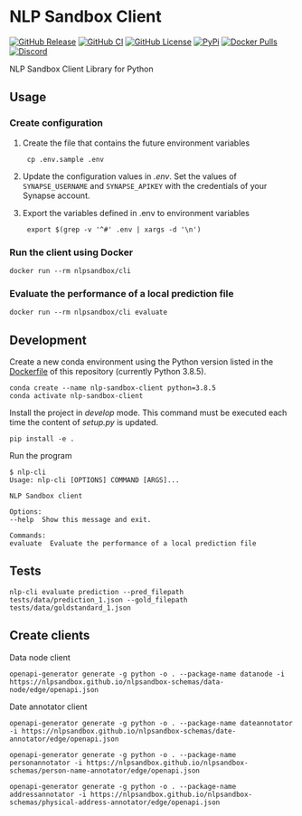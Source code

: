 # NLP Sandbox Client

[![GitHub Release](https://img.shields.io/github/release/nlpsandbox/nlpsandbox-client.svg?include_prereleases&color=94398d&labelColor=555555&logoColor=ffffff&style=for-the-badge&logo=github)](https://github.com/nlpsandbox/nlpsandbox-client/releases)
[![GitHub CI](https://img.shields.io/github/workflow/status/nlpsandbox/nlpsandbox-client/ci.svg?color=94398d&labelColor=555555&logoColor=ffffff&style=for-the-badge&logo=github)](https://github.com/nlpsandbox/nlpsandbox-client)
[![GitHub License](https://img.shields.io/github/license/nlpsandbox/nlpsandbox-client.svg?color=94398d&labelColor=555555&logoColor=ffffff&style=for-the-badge&logo=github)](https://github.com/nlpsandbox/nlpsandbox-client)
[![PyPi](https://img.shields.io/pypi/v/nlpsandbox-client.svg?color=94398d&labelColor=555555&logoColor=ffffff&style=for-the-badge&label=PyPi&logo=PyPi)](https://pypi.org/project/nlpsandbox-client)
[![Docker Pulls](https://img.shields.io/docker/pulls/nlpsandbox/cli.svg?color=94398d&labelColor=555555&logoColor=ffffff&style=for-the-badge&label=pulls&logo=docker)](https://hub.docker.com/r/nlpsandbox/cli)
[![Discord](https://img.shields.io/discord/770484164393828373.svg?color=94398d&labelColor=555555&logoColor=ffffff&style=for-the-badge&label=Discord&logo=discord)](https://discord.gg/Zb4ymtF "Realtime support / chat with the community and the team")

NLP Sandbox Client Library for Python

## Usage

### Create configuration

1. Create the file that contains the future environment variables

        cp .env.sample .env

2. Update the configuration values in *.env*. Set the values of `SYNAPSE_USERNAME`
   and `SYNAPSE_APIKEY` with the credentials of your Synapse account.

3. Export the variables defined in .env to environment variables

        export $(grep -v '^#' .env | xargs -d '\n')

### Run the client using Docker

    docker run --rm nlpsandbox/cli

### Evaluate the performance of a local prediction file

    docker run --rm nlpsandbox/cli evaluate

## Development

Create a new conda environment using the Python version listed in the
[Dockerfile](Dockerfile) of this repository (currently Python 3.8.5).

    conda create --name nlp-sandbox-client python=3.8.5
    conda activate nlp-sandbox-client

Install the project in *develop* mode. This command must be executed each time
the content of *setup.py* is updated.

<!-- currently not working: python setup.py develop --user -->
    pip install -e .

Run the program

    $ nlp-cli
    Usage: nlp-cli [OPTIONS] COMMAND [ARGS]...

    NLP Sandbox client

    Options:
    --help  Show this message and exit.

    Commands:
    evaluate  Evaluate the performance of a local prediction file

## Tests

```
nlp-cli evaluate prediction --pred_filepath tests/data/prediction_1.json --gold_filepath tests/data/goldstandard_1.json
```


## Create clients

Data node client
```
openapi-generator generate -g python -o . --package-name datanode -i https://nlpsandbox.github.io/nlpsandbox-schemas/data-node/edge/openapi.json
```

Date annotator client
```
openapi-generator generate -g python -o . --package-name dateannotator -i https://nlpsandbox.github.io/nlpsandbox-schemas/date-annotator/edge/openapi.json
```


```
openapi-generator generate -g python -o . --package-name personannotator -i https://nlpsandbox.github.io/nlpsandbox-schemas/person-name-annotator/edge/openapi.json
```

```
openapi-generator generate -g python -o . --package-name addressannotator -i https://nlpsandbox.github.io/nlpsandbox-schemas/physical-address-annotator/edge/openapi.json
```